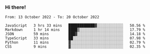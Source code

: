 ### Hi there!

<!--START_SECTION:waka-->

```text
From: 13 October 2022 - To: 20 October 2022

JavaScript   3 hrs 33 mins   ████████████▓░░░░░░░░░░░░   50.56 %
Markdown     1 hr 14 mins    ████▒░░░░░░░░░░░░░░░░░░░░   17.79 %
JSON         59 mins         ███▓░░░░░░░░░░░░░░░░░░░░░   14.18 %
TypeScript   33 mins         ██░░░░░░░░░░░░░░░░░░░░░░░   07.98 %
Python       11 mins         ▓░░░░░░░░░░░░░░░░░░░░░░░░   02.79 %
CSS          9 mins          ▓░░░░░░░░░░░░░░░░░░░░░░░░   02.35 %
```

<!--END_SECTION:waka-->
